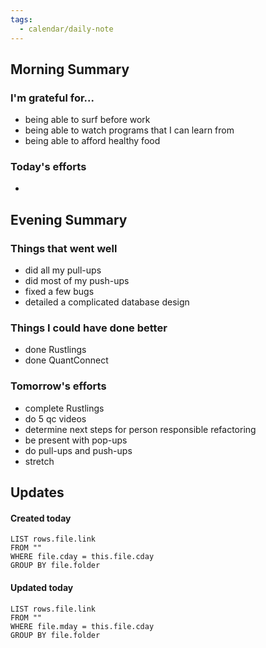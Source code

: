```yaml
---
tags:
  - calendar/daily-note
---
```


## Morning Summary

### I'm grateful for...

- being able to surf before work
- being able to watch programs that I can learn from
- being able to afford healthy food

### Today's efforts

-

## Evening Summary

### Things that went well

- did all my pull-ups
- did most of my push-ups
- fixed a few bugs
- detailed a complicated database design

### Things I could have done better

- done Rustlings
- done QuantConnect

### Tomorrow's efforts

- complete Rustlings
- do 5 qc videos
- determine next steps for person responsible refactoring 
- be present with pop-ups
- do pull-ups and push-ups 
- stretch 

## Updates

#### Created today

```dataview
LIST rows.file.link
FROM ""
WHERE file.cday = this.file.cday
GROUP BY file.folder
```

#### Updated today

```dataview
LIST rows.file.link
FROM ""
WHERE file.mday = this.file.cday
GROUP BY file.folder
```
